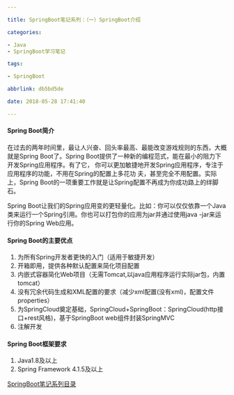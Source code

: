 ```yaml
---

title: SpringBoot笔记系列：（一）SpringBoot介绍

categories:

- Java
- SpringBoot学习笔记

tags:

- SpringBoot

abbrlink: db5bd5de

date: 2018-05-28 17:41:40

---
```


#### Spring Boot简介 ####

在过去的两年时间里，最让人兴奋、回头率最高、最能改变游戏规则的东西，大概就是Spring Boot了。Spring Boot提供了一种新的编程范式，能在最小的阻力下开发Spring应用程序。有了它， 你可以更加敏捷地开发Spring应用程序，专注于应用程序的功能，不用在Spring的配置上多花功 夫，甚至完全不用配置。实际上，Spring Boot的一项重要工作就是让Spring配置不再成为你成功路上的绊脚石。

<!-- more -->

Spring Boot让我们的Spring应用变的更轻量化。比如：你可以仅仅依靠一个Java类来运行一个Spring引用。你也可以打包你的应用为jar并通过使用java -jar来运行你的Spring Web应用。  

#### Spring Boot的主要优点 ####

1. 为所有Spring开发者更快的入门（适用于敏捷开发）
2. 开箱即用，提供各种默认配置来简化项目配置
3. 内嵌式容器简化Web项目（无需Tomcat,以java应用程序运行实际jar包，内置tomcat）
4. 没有冗余代码生成和XML配置的要求（减少xml配置(没有xml)，配置文件properties）
5. 为SpringCloud奠定基础，SpringCloud+SpringBoot：SpringCloud(http接口+rest风格)，基于SpringBoot web组件封装SpringMVC
6. 注解开发

#### Spring Boot框架要求 ####

1. Java1.8及以上
2. Spring Framework 4.1.5及以上

[SpringBoot笔记系列目录](./2018-05-28-SpringBoot笔记系列目录.md)
